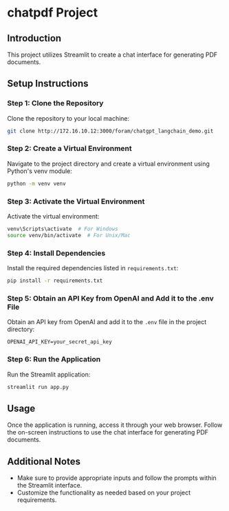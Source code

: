 # chatpdf Project

## Introduction
This project utilizes Streamlit to create a chat interface for generating PDF documents.

## Setup Instructions

### Step 1: Clone the Repository
Clone the repository to your local machine:

```bash
git clone http://172.16.10.12:3000/foram/chatgpt_langchain_demo.git
```

### Step 2: Create a Virtual Environment
Navigate to the project directory and create a virtual environment using Python's venv module:

```bash
python -m venv venv
```

### Step 3: Activate the Virtual Environment
Activate the virtual environment:

```bash
venv\Scripts\activate  # For Windows
source venv/bin/activate  # For Unix/Mac
```

### Step 4: Install Dependencies
Install the required dependencies listed in `requirements.txt`:

```bash
pip install -r requirements.txt
```

### Step 5: Obtain an API Key from OpenAI and Add it to the .env File
Obtain an API key from OpenAI and add it to the `.env` file in the project directory:

```commandline
OPENAI_API_KEY=your_secret_api_key
```

### Step 6: Run the Application
Run the Streamlit application:

```bash
streamlit run app.py
```

## Usage
Once the application is running, access it through your web browser. Follow the on-screen instructions to use the chat interface for generating PDF documents.

## Additional Notes
- Make sure to provide appropriate inputs and follow the prompts within the Streamlit interface.
- Customize the functionality as needed based on your project requirements.
